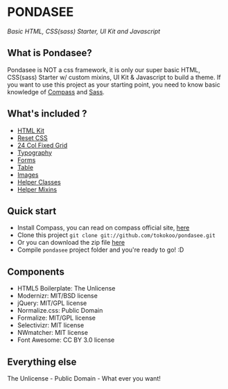PONDASEE
===========================
*Basic HTML, CSS(sass) Starter, UI Kit and Javascript*

What is Pondasee? 
---------------------

Pondasee is NOT a css framework, it is only our super basic HTML, CSS(sass) Starter w/ custom mixins, UI Kit  & Javascript to build a theme. If you want to use this project as your starting point, you need to know basic knowledge of [Compass](http://compass-style.org/) and [Sass](http://sass-lang.com/).

What's included ?
-------------------------

* [HTML Kit](https://github.com/tokokoo/pondasee/blob/master/index.html)
* [Reset CSS](https://github.com/tokokoo/pondasee/blob/master/sass/partials/_reset.scss)
* [24 Col Fixed Grid](https://github.com/tokokoo/pondasee/blob/master/sass/partials/_grid.scss)
* [Typography](https://github.com/tokokoo/pondasee/blob/master/sass/partials/_typography.scss)
* [Forms](https://github.com/tokokoo/pondasee/blob/master/sass/partials/_forms.scss)
* [Table](https://github.com/tokokoo/pondasee/blob/master/sass/partials/_table.scss)
* [Images](https://github.com/tokokoo/pondasee/blob/master/sass/partials/_images.scss)
* [Helper Classes](https://github.com/tokokoo/pondasee/blob/master/sass/partials/_utilities.scss)
* [Helper Mixins](https://github.com/tokokoo/pondasee/blob/master/sass/partials/mixins/_helper.scss)

Quick start
-------------------------
* Install Compass, you can read on compass official site, [here](http://compass-style.org/install/)
* Clone this project `git clone git://github.com/tokokoo/pondasee.git`
* Or you can download the zip file [here](https://github.com/tokokoo/pondasee/zipball/master)
* Compile `pondasee` project folder and you're ready to go! :D

Components
-------------------------

* HTML5 Boilerplate: The Unlicense
* Modernizr: MIT/BSD license
* jQuery: MIT/GPL license
* Normalize.css: Public Domain
* Formalize: MIT/GPL license
* Selectivizr: MIT license
* NWmatcher: MIT license
* Font Awesome: CC BY 3.0 license

Everything else
-------------------------

The Unlicense - Public Domain - What ever you want!